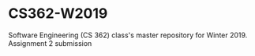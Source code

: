 # CS362-W2019
Software Engineering (CS 362) class's master repository for Winter 2019.
Assignment 2 submission
